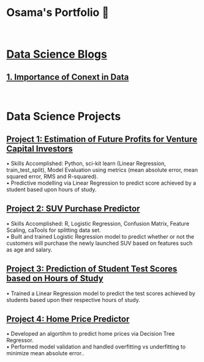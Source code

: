 # Osama's Portfolio 👋 <br />
<br />


# [Data Science Blogs](https://osamayusufhassan.medium.com/) 
## [1. Importance of Conext in Data](https://osamayusufhassan.medium.com/importance-of-context-in-data-18d438822ffc)<br />
<br />

# Data Science Projects
## [Project 1: Estimation of Future Profits for Venture Capital Investors](https://github.com/osamayusufhassan/VC_profit_estimator_multiple_linear_regression)
•	Skills Accomplished: Python, sci-kit learn (Linear Regression, train_test_split), Model Evaluation using metrics (mean absolute error, mean squared error, RMS and R-squared).<br />
•	Predictive modelling via Linear Regression to predict score achieved by a student based upon hours of study.
<br />
## [Project 2: SUV Purchase Predictor](https://github.com/osamayusufhassan/SUV-purchase-prediction-logistic-regression)
•	Skills Accomplished: R, Logistic Regression, Confusion Matrix, Feature Scaling, caTools for splitting data set.<br />
•	Built and trained Logistic Regression model to predict whether or not the customers will purchase the newly launched SUV based on features such as age and salary.<br />
## [Project 3: Prediction of Student Test Scores based on Hours of Study](https://github.com/osamayusufhassan/Linear-Regression-hours-vs-scores)
• Trained a Linear Regression model to predict the test scores achieved by students based upon their respective hours of study.<br />
## [Project 4: Home Price Predictor](https://github.com/osamayusufhassan/Decision_tree_regressor_price_predictor)
• Developed an algortihm to predict home prices via Decision Tree Regressor.<br />
• Performed model validation and handled overfitting vs underfitting to minimize mean absolute error..<br />


<!--
**osamayusufhassan/osamayusufhassan** is a ✨ _special_ ✨ repository because its `README.md` (this file) appears on your GitHub profile.

Here are some ideas to get you started:

- 🔭 I’m currently working on ...
- 🌱 I’m currently learning ...
- 👯 I’m looking to collaborate on ...
- 🤔 I’m looking for help with ...
- 💬 Ask me about ...
- 📫 How to reach me: ...
- 😄 Pronouns: ...
- ⚡ Fun fact: ...
-->
